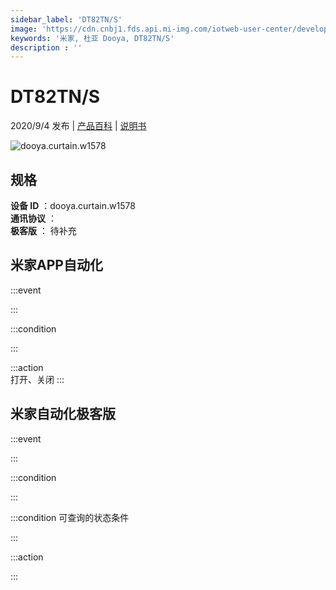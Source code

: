 ```yaml
---
sidebar_label: 'DT82TN/S'
image: 'https://cdn.cnbj1.fds.api.mi-img.com/iotweb-user-center/developer_16788710681404IXDIYw4.png?GalaxyAccessKeyId=AKVGLQWBOVIRQ3XLEW&Expires=9223372036854775807&Signature=wLc5TDATqQrR5CzxR/ho4UgE7KU='
keywords: '米家, 杜亚 Dooya, DT82TN/S'
description : ''
---
```

# DT82TN/S

2020/9/4 发布 | [产品百科](https://home.mi.com/webapp/content/baike/product/index.html?model=dooya.curtain.w1578/) | [说明书](https://home.mi.com/views/introduction.html?model=dooya.curtain.w1578&region=cn)

![dooya.curtain.w1578](https://cdn.cnbj1.fds.api.mi-img.com/iotweb-user-center/developer_16788710681404IXDIYw4.png?GalaxyAccessKeyId=AKVGLQWBOVIRQ3XLEW&Expires=9223372036854775807&Signature=wLc5TDATqQrR5CzxR/ho4UgE7KU=)

## 规格  
> 
**设备 ID** ：dooya.curtain.w1578  
**通讯协议** ：  
**极客版**  ： 待补充 


## 米家APP自动化  

:::event  

:::

:::condition  

:::

:::action   
打开、关闭
:::

## 米家自动化极客版  

:::event  

:::

:::condition  

:::

:::condition 可查询的状态条件  

:::

:::action  

:::

        
